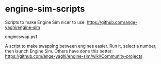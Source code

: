 # engine-sim-scripts
Scripts to make Engine Sim nicer to use. 
https://github.com/ange-yaghi/engine-sim

engineswap.ps1

A script to make swapping between engines easier. Run it, select a number, then launch Engine Sim. Others have done this better: https://github.com/ange-yaghi/engine-sim/wiki/Community-projects
